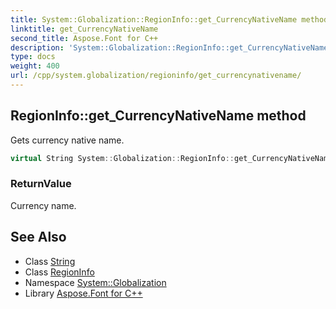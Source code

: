 ```yaml
---
title: System::Globalization::RegionInfo::get_CurrencyNativeName method
linktitle: get_CurrencyNativeName
second_title: Aspose.Font for C++
description: 'System::Globalization::RegionInfo::get_CurrencyNativeName method. Gets currency native name in C++.'
type: docs
weight: 400
url: /cpp/system.globalization/regioninfo/get_currencynativename/
---
```

## RegionInfo::get_CurrencyNativeName method


Gets currency native name.

```cpp
virtual String System::Globalization::RegionInfo::get_CurrencyNativeName() const
```


### ReturnValue

Currency name.

## See Also

* Class [String](../../../system/string/)
* Class [RegionInfo](../)
* Namespace [System::Globalization](../../)
* Library [Aspose.Font for C++](../../../)
